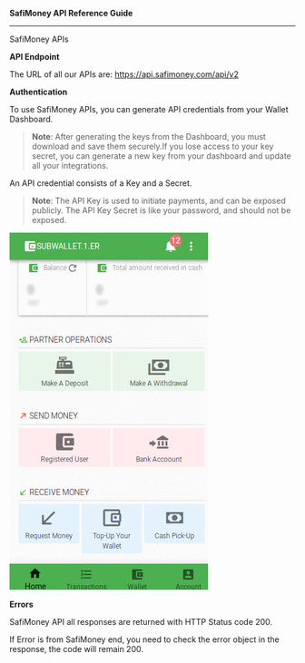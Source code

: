 **SafiMoney API Reference Guide**

------

SafiMoney APIs 

**API Endpoint**

The URL of all our APIs are: https://api.safimoney.com/api/v2

**Authentication**

To use SafiMoney APIs, you can generate API credentials from your Wallet Dashboard.

> **Note**:
> After generating the keys from the Dashboard, you must download and save
> them securely.If you lose access to your key secret, you can generate a new key from your 
> dashboard and update all your integrations.

An API credential consists of a Key and a Secret.

> **Note**:
> The API Key is used to initiate payments, and can be exposed publicly. The API Key Secret is like your password, and should not be exposed.

![](images/api_credentials.gif)   



**Errors**

SafiMoney API all responses are returned with HTTP Status code 200. 

If  Error is from SafiMoney end, you need to check the error object in the response, the code will remain 200. 


